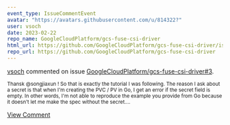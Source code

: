 ```yaml
---
event_type: IssueCommentEvent
avatar: "https://avatars.githubusercontent.com/u/814322?"
user: vsoch
date: 2023-02-22
repo_name: GoogleCloudPlatform/gcs-fuse-csi-driver
html_url: https://github.com/GoogleCloudPlatform/gcs-fuse-csi-driver/issues/3
repo_url: https://github.com/GoogleCloudPlatform/gcs-fuse-csi-driver
---
```


<a href='https://github.com/vsoch' target='_blank'>vsoch</a> commented on issue <a href='https://github.com/GoogleCloudPlatform/gcs-fuse-csi-driver/issues/3' target='_blank'>GoogleCloudPlatform/gcs-fuse-csi-driver#3</a>.

<small>Thansk @songjiaxun ! So that is exactly the tutorial I was following. The reason I ask about a secret is that when I'm creating the PVC / PV in Go, I get an error if the secret field is empty. In other words, I'm not able to reproduce the example you provide from Go because it doesn't let me make the spec without the secret....</small>

<a href='https://github.com/GoogleCloudPlatform/gcs-fuse-csi-driver/issues/3' target='_blank'>View Comment</a>